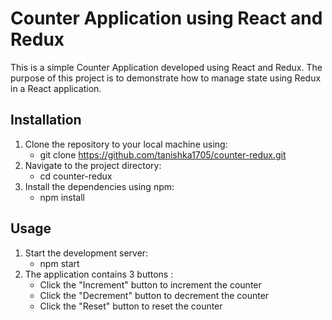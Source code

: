 # Counter Application using React and Redux
This is a simple Counter Application developed using React and Redux. The purpose of this project is to demonstrate how to manage state using Redux in a React application.
## Installation
1. Clone the repository to your local machine using:
   - git clone https://github.com/tanishka1705/counter-redux.git
2. Navigate to the project directory:
   - cd counter-redux
3. Install the dependencies using npm:
   - npm install
## Usage
1. Start the development server:
   - npm start
3. The application contains 3 buttons :
   - Click the "Increment" button to increment the counter
   - Click the "Decrement" button to decrement the counter
   - Click the "Reset" button to reset the counter


